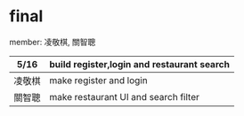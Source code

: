 # final

member: 凌敬棋, 關智聰

5/16           | build register,login and restaurant search
-------------  | -------------
凌敬棋         | make register and login
關智聰         | make restaurant UI and search filter                        
